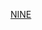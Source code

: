 ---
layout: post
wordpress_id: 430
wordpress_url: http://noesbueno.com/archives/430
date: '2010-01-29 19:59:33 -0600'
date_gmt: '2010-01-30 00:59:33 -0600'
body: |
  <p><a href="http://maddecent.com/blog/2010/01/26/nine/">NINE</a></p>
---